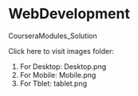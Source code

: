 # WebDevelopment
CourseraModules_Solution

Click here to visit images folder: 
1. For Desktop:  Desktop.png
2. For Mobile: Mobile.png
3. For Tblet: tablet.png
